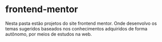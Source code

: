 # frontend-mentor

Nesta pasta estão projetos do site frontend mentor.
Onde desenvolvo os temas sugeridos baseados nos
conhecimentos adquiridos de forma autônomo, por meios de estudos na web.
